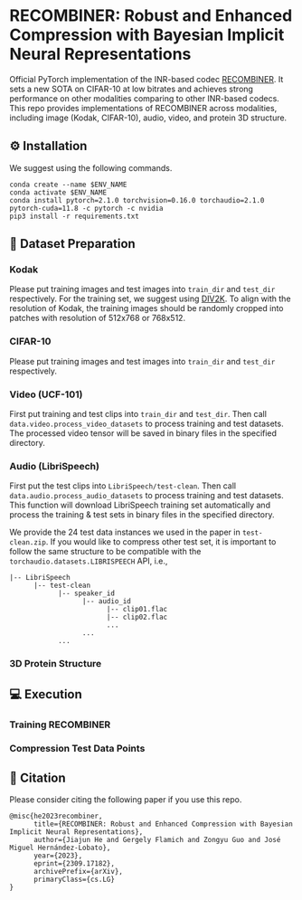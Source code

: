 ﻿# RECOMBINER: Robust and Enhanced Compression with Bayesian Implicit Neural Representations

Official PyTorch implementation of the INR-based codec [RECOMBINER](https://arxiv.org/abs/2309.17182). It sets a new SOTA on CIFAR-10 at low bitrates and achieves strong performance on other modalities comparing to other INR-based codecs. This repo provides implementations of RECOMBINER across modalities, including image (Kodak, CIFAR-10), audio, video, and protein 3D structure. 




## ⚙️ Installation

We suggest using the following commands.

```
conda create --name $ENV_NAME
conda activate $ENV_NAME
conda install pytorch=2.1.0 torchvision=0.16.0 torchaudio=2.1.0 pytorch-cuda=11.8 -c pytorch -c nvidia
pip3 install -r requirements.txt
```


## 📁 Dataset Preparation


### Kodak

Please put training images and test images into ```train_dir``` and ```test_dir``` respectively.
For the training set, we suggest using [DIV2K](https://data.vision.ee.ethz.ch/cvl/DIV2K/). 
To align with the resolution of Kodak, the training images should be randomly cropped into patches with resolution of 512x768 or 768x512.


### CIFAR-10

Please put training images and test images into ```train_dir``` and ```test_dir``` respectively.

### Video (UCF-101)

First put training and test clips into ```train_dir``` and ```test_dir```.
Then call ```data.video.process_video_datasets``` to process training and test datasets.
The processed video tensor will be saved in binary files in the specified directory.


### Audio (LibriSpeech)

First put the test clips into ```LibriSpeech/test-clean```. Then call ```data.audio.process_audio_datasets``` to process training and test datasets.
This function will download LibriSpeech training set automatically and process the training & test sets in binary files in the specified directory.


We provide the 24 test data instances we used in the paper in ```test-clean.zip```. If you would like to compress other test set, it is important to follow the same structure to be compatible with the ```torchaudio.datasets.LIBRISPEECH``` API, i.e., 
```
|-- LibriSpeech
      |-- test-clean
            |-- speaker_id
                  |-- audio_id
                        |-- clip01.flac
                        |-- clip02.flac
                        ...
                  ...
            ...
```


### 3D Protein Structure


## 💻 Execution

### Training RECOMBINER

### Compression Test Data Points


## 🌟 Citation
Please consider citing the following paper if you use this repo.
```
@misc{he2023recombiner,
      title={RECOMBINER: Robust and Enhanced Compression with Bayesian Implicit Neural Representations}, 
      author={Jiajun He and Gergely Flamich and Zongyu Guo and José Miguel Hernández-Lobato},
      year={2023},
      eprint={2309.17182},
      archivePrefix={arXiv},
      primaryClass={cs.LG}
}
```
